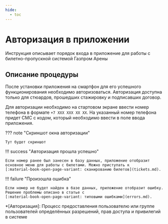 ```yaml
---
hide:
  - toc
---
```


# Авторизация в приложении

Инструкция описывает порядок входа в приложение для работы с билетно-пропускной системой Газпром Арены

## Описание процедуры

После установки приложения на смартфон для его успешного функционирования необходимо авторизоваться. Авторизация доступна только для стюардов, прошедших стажировку и подписавших договор.

Для авторизации необходимо на стартовом экране ввести номер телефона в формате `+7 XXX XXX XX XX`. На указанный номер телефона придет СМС с кодом, который необходимо ввести в поле ввода приложения. 

??? note "Скриншот окна авторизации"

    Тут будет скриншот

!!! success "Авторизация прошла успешно"

    Если номер ранее был занесен в базу данных, приложение отобразит основное меню для работы с билетами. Можно приступать к 
    [:material-book-open-page-variant: сканированию билетов](tickets.md).
    
!!! failure "Произошла ошибка"

    Если номер не будет найден в базе данных, приложение отобразит ошибку. Решение проблемы описано в статье с 
    [:material-book-open-page-variant: типовыми ошибками](errors.md).

*[Авторизация]: Процесс предоставления пользователю или группе пользователей определённых разрешений, прав доступа и привилегий в системе
